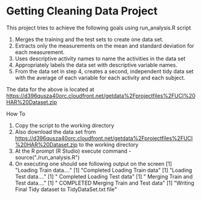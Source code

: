 Getting Cleaning Data Project
=============================
This project tries to achieve the following goals using run_analysis.R script

1. Merges the training and the test sets to create one data set.
2. Extracts only the measurements on the mean and standard deviation for each measurement. 
3. Uses descriptive activity names to name the activities in the data set
4. Appropriately labels the data set with descriptive variable names. 
5. From the data set in step 4, creates a second, independent tidy data set with the average of each variable for each activity and each subject.

The data for the above is located at https://d396qusza40orc.cloudfront.net/getdata%2Fprojectfiles%2FUCI%20HAR%20Dataset.zip 

How To
1. Copy the script to the working directory
2. Also download the data set from https://d396qusza40orc.cloudfront.net/getdata%2Fprojectfiles%2FUCI%20HAR%20Dataset.zip to the working directory
3. At the R prompt (R Studio) execute command - source("./run_analysis.R") 
4. On executing one should see following output on the screen
	[1] "Loading Train data...."
	[1] "Completed Loading Train data"
	[1] "Loading Test data...."
	[1] " Completed Loading Test data"
	[1] " Merging Train and Test data...."
	[1] " COMPLETED Merging Train and Test data"
	[1] "Writing Final Tidy dataset to TidyDataSet.txt file"